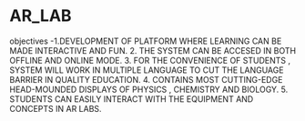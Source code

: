 # AR_LAB
objectives -1.DEVELOPMENT OF PLATFORM WHERE LEARNING CAN BE MADE INTERACTIVE AND FUN. 2. THE SYSTEM CAN BE ACCESED IN BOTH OFFLINE AND ONLINE MODE. 3. FOR THE CONVENIENCE OF STUDENTS , SYSTEM WILL WORK IN MULTIPLE LANGUAGE TO CUT THE LANGUAGE BARRIER IN QUALITY EDUCATION. 4. CONTAINS MOST CUTTING-EDGE HEAD-MOUNDED DISPLAYS OF PHYSICS , CHEMISTRY AND BIOLOGY. 5. STUDENTS CAN EASILY INTERACT WITH THE EQUIPMENT AND CONCEPTS IN AR LABS.

